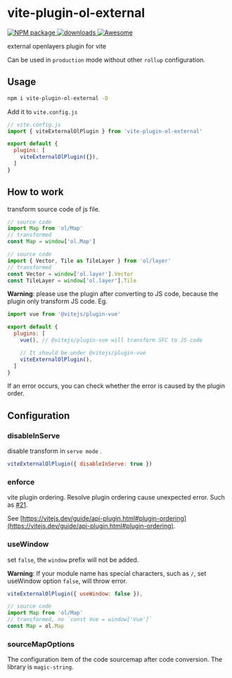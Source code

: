 # vite-plugin-ol-external

<p>
  <a href="https://www.npmjs.com/package/vite-plugin-ol-external" target="_blank">
    <img alt="NPM package" src="https://img.shields.io/npm/v/vite-plugin-ol-external.svg?style=flat">
  </a>
  <a href="https://www.npmjs.com/package/vite-plugin-ol-external" target="_blank">
    <img alt="downloads" src="https://img.shields.io/npm/dt/vite-plugin-ol-external.svg?style=flat">
  </a>
  <a href="https://github.com/vitejs/awesome-vite#helpers" target="_blank">
    <img src="https://cdn.rawgit.com/sindresorhus/awesome/d7305f38d29fed78fa85652e3a63e154dd8e8829/media/badge.svg" alt="Awesome">
  </a>
</p>

external openlayers plugin for vite

Can be used in `production` mode without other `rollup` configuration.

## Usage

```bash
npm i vite-plugin-ol-external -D
```

Add it to `vite.config.js`

```js
// vite.config.js
import { viteExternalOlPlugin } from 'vite-plugin-ol-external'

export default {
  plugins: [
    viteExternalOlPlugin({}),
  ]
}
```

## How to work

transform source code of js file.

```js
// source code
import Map from 'ol/Map'
// transformed
const Map = window['ol.Map']

// source code
import { Vector, Tile as TileLayer } from 'ol/layer'
// transformed
const Vector = window['ol.layer'].Vector
const TileLayer = window['ol.layer'].Tile

```

**Warning**: please use the plugin after converting to JS code, because the plugin only transform JS code. Eg.

```js
import vue from '@vitejs/plugin-vue'

export default {
  plugins: [
    vue(), // @vitejs/plugin-vue will transform SFC to JS code

    // It should be under @vitejs/plugin-vue
    viteExternalOlPlugin(),
  ]
}
```

If an error occurs, you can check whether the error is caused by the plugin order.

## Configuration

### disableInServe

disable transform in `serve mode` .

```js
viteExternalOlPlugin({ disableInServe: true })
```


### enforce

vite plugin ordering. Resolve plugin ordering cause unexpected error. Such as [#21](https://github.com/crcong/vite-plugin-ol-external/issues/21).

See [https://vitejs.dev/guide/api-plugin.html#plugin-ordering](https://vitejs.dev/guide/api-plugin.html#plugin-ordering).


### useWindow

set `false`, the `window` prefix will not be added.

**Warning**: If your module name has special characters, such as `/`, set useWindow option `false`, will throw error.

```js
viteExternalOlPlugin({ useWindow: false }),

// source code
import Map from 'ol/Map'
// transformed, no `const Vue = window['Vue']`
const Map = ol.Map
```

### sourceMapOptions

The configuration item of the code sourcemap after code conversion. The library is `magic-string`.
